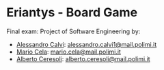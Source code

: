 # Eriantys - Board Game  
Final exam: Project of Software Engineering by:    
* [Alessandro Calvi](https://github.com/alecalvi00): alessandro.calvi1@mail.polimi.it  
* [Mario Cela](https://github.com/MarioCela): mario.cela@mail.polimi.it  
* [Alberto Ceresoli](https://github.com/AlbertoCeresoli): alberto.ceresoli@mail.polimi.it
